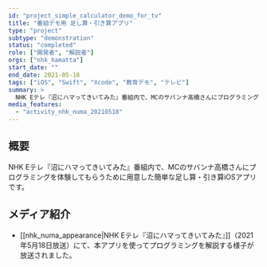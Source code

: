 ```yaml
---
id: "project_simple_calculator_demo_for_tv"
title: "番組デモ用 足し算・引き算アプリ"
type: "project"
subtype: "demonstration"
status: "completed"
role: ["開発者", "解説者"]
orgs: ["nhk_hamatta"]
start_date: ""
end_date: 2021-05-18
tags: ["iOS", "Swift", "Xcode", "教育デモ", "テレビ"]
summary: >
  NHK Eテレ『沼にハマってきいてみた』番組内で、MCのサバンナ高橋さんにプログラミングを体験してもらうために用意した簡単な足し算・引き算iOSアプリ。
media_features:
  - "activity_nhk_numa_20210518"
---
```

## 概要
NHK Eテレ『沼にハマってきいてみた』番組内で、MCのサバンナ高橋さんにプログラミングを体験してもらうために用意した簡単な足し算・引き算iOSアプリです。

## メディア紹介
- [[nhk_numa_appearance|NHK Eテレ『沼にハマってきいてみた』]]（2021年5月18日放送）にて、本アプリを使ってプログラミングを解説する様子が放送されました。